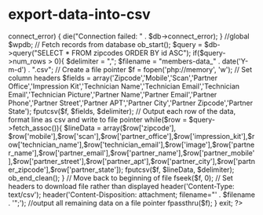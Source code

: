 # export-data-into-csv
<?php 
 $dbHost     = "localhost"; 
 $dbUsername = "root"; 
 $dbPassword = "root"; 
 $dbName     = "database"; 
 // Create database connection 
 $db = new mysqli($dbHost, $dbUsername, $dbPassword, $dbName); 
 // Check connection 
 if ($db->connect_error) { 
     die("Connection failed: " . $db->connect_error); 
 }
 //global $wpdb;
 // Fetch records from database 
ob_start();
$query = $db->query("SELECT * FROM zipcodes ORDER BY id ASC");
if($query->num_rows > 0){ 
    $delimiter = ","; 
    $filename = "members-data_" . date('Y-m-d') . ".csv"; 
    // Create a file pointer 
    $f = fopen('php://memory', 'w'); 
    // Set column headers 
    $fields = array('Zipcode','Mobile','Scan','Partner Office','Impression Kit','Technician Name','Technician Email','Technician Email','Technician Picture','Partner Name','Partner Email','Partner Phone','Partner Street','Partner APT','Partner City','Partner Zipcode','Partner State'); 			
    fputcsv($f, $fields, $delimiter); 
    // Output each row of the data, format line as csv and write to file pointer 
    while($row = $query->fetch_assoc()){ 
        $lineData = array($row['zipcode'], $row['mobile'],$row['scan'],$row['partner_office'],$row['impression_kit'],$row['technician_name'],$row['technician_email'],$row['image'],$row['partner_name'],$row['partner_email'],$row['partner_name'],$row['partner_mobile'],$row['partner_street'],$row['partner_apt'],$row['partner_city'],$row['partner_zipcode'],$row['partner_state']); 
        fputcsv($f, $lineData, $delimiter); 
        ob_end_clean();
    } 
    // Move back to beginning of file 
    fseek($f, 0); 
    // Set headers to download file rather than displayed 
    header('Content-Type: text/csv'); 
    header('Content-Disposition: attachment; filename="' . $filename . '";'); 
    //output all remaining data on a file pointer 
    fpassthru($f); 
} 
exit; 
 
?>
